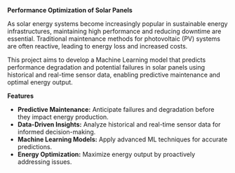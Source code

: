 **Performance Optimization of Solar Panels**

As solar energy systems become increasingly popular in sustainable energy infrastructures, maintaining high performance and reducing downtime are essential. Traditional maintenance methods for photovoltaic (PV) systems are often reactive, leading to energy loss and increased costs.

This project aims to develop a Machine Learning model that predicts performance degradation and potential failures in solar panels using historical and real-time sensor data, enabling predictive maintenance and optimal energy output.

**Features**

- **Predictive Maintenance:** Anticipate failures and degradation before they impact energy production.
- **Data-Driven Insights:** Analyze historical and real-time sensor data for informed decision-making.
- **Machine Learning Models:** Apply advanced ML techniques for accurate predictions.
- **Energy Optimization:** Maximize energy output by proactively addressing issues.
